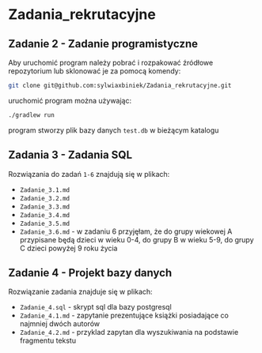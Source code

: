 # Zadania_rekrutacyjne

## Zadanie 2 - Zadanie programistyczne

Aby uruchomić program należy pobrać i rozpakować źródłowe repozytorium lub sklonować je za pomocą komendy:
```bash
git clone git@github.com:sylwiaxbiniek/Zadania_rekrutacyjne.git
```
uruchomić program można używając:
```bash
./gradlew run
```

program stworzy plik bazy danych `test.db` w bieżącym katalogu

## Zadania 3 - Zadania SQL

Rozwiązania do zadań `1-6` znajdują się w plikach:
* `Zadanie_3.1.md`
* `Zadanie_3.2.md`
* `Zadanie_3.3.md`
* `Zadanie_3.4.md`
* `Zadanie_3.5.md`
* `Zadanie_3.6.md` - w zadaniu 6 przyjęłam, że do grupy wiekowej A przypisane będą dzieci w wieku 0-4, do grupy B w wieku 5-9, do grupy C dzieci powyżej 9 roku życia



## Zadanie 4 - Projekt bazy danych

Rozwiązanie zadania znajduje się w plikach:
* `Zadanie_4.sql` - skrypt sql dla bazy postgresql
* `Zadanie_4.1.md` - zapytanie prezentujące książki posiadające co najmniej dwóch autorów
* `Zadanie_4.2.md` - przyklad zapytan dla wyszukiwania na podstawie fragmentu tekstu
